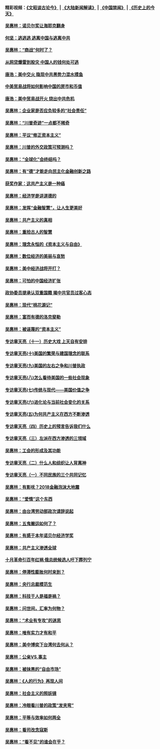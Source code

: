 #### 精彩视频：[《文昭谈古论今》](https://github.com/gfw-breaker/wenzhao) | [《大陆新闻解读》](https://github.com/gfw-breaker/ntdtv-comedy) | [《中国禁闻》](https://github.com/gfw-breaker/ntdtv-news) | [《历史上的今天》](https://github.com/gfw-breaker/today-in-history) 

#### [吴惠林：诺贝尔奖让海耶克翻身](../pages/nsc423/n10890049.md?t=01312131) 

#### [何坚：逃逃逃 逃离中国与逃离中共](../pages/nsc423/n10592891.md?t=01312131) 

#### [吴惠林：“商战”何时了？](../pages/nsc423/n10573558.md?t=01312131) 

#### [从网贷爆雷到股灾 中国人的钱何处可逃](../pages/nsc423/n10572800.md?t=01312131) 

#### [唐浩：美中交火 隐现中共黑势力混水摸鱼](../pages/nsc423/n10544040.md?t=01312131) 

#### [中美贸易战将如何影响中国的房市和币值](../pages/nsc423/n10543697.md?t=01312131) 

#### [唐浩：美中贸易战开火 烧出中共危机](../pages/nsc423/n10540126.md?t=01312131) 

#### [吴惠林：企业家是否应负较多的“社会责任”](../pages/nsc423/n10535022.md?t=01312131) 

#### [吴惠林：“川普奇迹”一点都不稀奇](../pages/nsc423/n10512808.md?t=01312131) 

#### [吴惠林：平议“修正资本主义”](../pages/nsc423/n10495724.md?t=01312131) 

#### [吴惠林：川普的外交政策可预测吗？](../pages/nsc423/n10462387.md?t=01312131) 

#### [吴惠林：“全球化”会终结吗？](../pages/nsc423/n10452838.md?t=01312131) 

#### [吴惠林：有“德”才能走向民主化金融创新之路](../pages/nsc423/n10432292.md?t=01312131) 

#### [获奖作家：这共产主义是一种癌](../pages/nsc423/n10431541.md?t=01312131) 

#### [吴惠林：经济学是讲道德的](../pages/nsc423/n10398014.md?t=01312131) 

#### [吴惠林：发挥“金融智慧”，让人生更美好](../pages/nsc423/n10375019.md?t=01312131) 

#### [吴惠林：共产主义的真相](../pages/nsc423/n10351394.md?t=01312131) 

#### [吴惠林：重拾古人的智慧](../pages/nsc423/n10337691.md?t=01312131) 

#### [吴惠林：理念永恒的《资本主义与自由》](../pages/nsc423/n10316274.md?t=01312131) 

#### [吴惠林：数位经济的美丽与哀愁](../pages/nsc423/n10292946.md?t=01312131) 

#### [吴惠林：美中经济战将开打？](../pages/nsc423/n10258825.md?t=01312131) 

#### [吴惠林：可怕的中国经济扩张](../pages/nsc423/n10219147.md?t=01312131) 

#### [政协委员提承认双重国籍 揭中共官员过客心态](../pages/nsc423/n10208809.md?t=01312131) 

#### [吴惠林：现代“桃花源记”](../pages/nsc423/n10185234.md?t=01312131) 

#### [吴惠林：富而有德的洛克斐勒](../pages/nsc423/n10142264.md?t=01312131) 

#### [吴惠林：被诬蔑的“资本主义”](../pages/nsc423/n10124816.md?t=01312131) 

#### [专访章天亮（十一）历史大戏 上天自有安排](../pages/nsc423/n10094905.md?t=01312131) 

#### [专访章天亮(十)美国的繁荣与建国理念的联系](../pages/nsc423/n10094899.md?t=01312131) 

#### [专访章天亮(九)美国的左右之争和川普执政](../pages/nsc423/n10094889.md?t=01312131) 

#### [专访章天亮(八)怎么看待美国的一些社会现象](../pages/nsc423/n10094857.md?t=01312131) 

#### [专访章天亮(七)传统与现代——美国价值之争](../pages/nsc423/n10093140.md?t=01312131) 

#### [专访章天亮(六)进化论与当前社会变化的关系](../pages/nsc423/n10092036.md?t=01312131) 

#### [专访章天亮(五)为何共产主义在西方不断渗透](../pages/nsc423/n10083620.md?t=01312131) 

#### [专访章天亮（四）历史上的预言告诉我们什么](../pages/nsc423/n10083606.md?t=01312131) 

#### [专访章天亮（三）左派在西方渗透的三领域](../pages/nsc423/n10081115.md?t=01312131) 

#### [吴惠林：工会的形成及其功能](../pages/nsc423/n10080633.md?t=01312131) 

#### [专访章天亮（二）什么人和组织让人背离神](../pages/nsc423/n10076637.md?t=01312131) 

#### [专访章天亮（一）不同民族的三个共同记忆](../pages/nsc423/n10074188.md?t=01312131) 

#### [吴惠林：有影呒？2018金融泡沫大地震](../pages/nsc423/n10040534.md?t=01312131) 

#### [吴惠林：“爱情”这个东西](../pages/nsc423/n10019423.md?t=01312131) 

#### [吴惠林：由台湾劳动部政次请辞说起](../pages/nsc423/n9979679.md?t=01312131) 

#### [吴惠林：五鬼搬运如何了？](../pages/nsc423/n9925338.md?t=01312131) 

#### [吴惠林：有感于本年诺贝尔经济学奖](../pages/nsc423/n9871883.md?t=01312131) 

#### [吴惠林：共产主义渗透全球](../pages/nsc423/n9812748.md?t=01312131) 

#### [十月革命引百年红祸 俄总统候选人吁下葬列宁](../pages/nsc423/n9810182.md?t=01312131) 

#### [吴惠林：停滞性膨胀何时来到？](../pages/nsc423/n9764136.md?t=01312131) 

#### [吴惠林：央行总裁模范生](../pages/nsc423/n9728134.md?t=01312131) 

#### [吴惠林：科技于人是福是祸？](../pages/nsc423/n9672982.md?t=01312131) 

#### [吴惠林：问世间，汇率为何物？](../pages/nsc423/n9621788.md?t=01312131) 

#### [吴惠林：“术业有专攻”的迷思](../pages/nsc423/n9580363.md?t=01312131) 

#### [吴惠林：唯有实力才有和平](../pages/nsc423/n9529599.md?t=01312131) 

#### [吴惠林：美中博奕下台湾何去何从？](../pages/nsc423/n9483598.md?t=01312131) 

#### [吴惠林：公亲VS.事主](../pages/nsc423/n9425637.md?t=01312131) 

#### [吴惠林：被抹黑的“自由市场”](../pages/nsc423/n9351545.md?t=01312131) 

#### [吴惠林：《人的行为》再现人间](../pages/nsc423/n9296339.md?t=01312131) 

#### [吴惠林：社会主义的照妖镜](../pages/nsc423/n9243460.md?t=01312131) 

#### [吴惠林：冷眼看川普的政策“发夹弯”](../pages/nsc423/n9120684.md?t=01312131) 

#### [吴惠林：平等与效率如何两全](../pages/nsc423/n9075430.md?t=01312131) 

#### [吴惠林：看司改念寇斯](../pages/nsc423/n9024915.md?t=01312131) 

#### [吴惠林：“看不见”的谁会在乎？](../pages/nsc423/n8977488.md?t=01312131) 

